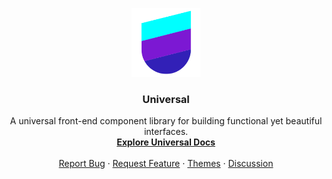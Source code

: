 <p align="center">
  <a href="https://opensource.kodeless.design/universal-ui/">
    <img src="https://raw.githubusercontent.com/kodeless-design/universal/master/img/logo-color.png" alt="Universal logo" width="110">
  </a>
</p>

<h3 align="center">Universal</h3>

<p align="center">
  A universal front-end component library for building functional yet beautiful interfaces.
  <br>
  <a href=""https://opensource.kodeless.design/universal-ui/docs"><strong>Explore Universal Docs</strong></a>
  <br>
  <br>
  <a href="https://github.com/kodeless-design/universal/issues/new?template=bug_report.md">Report Bug</a>
  ·
  <a href="https://github.com/kodeless-design/universal/issues/new?template=feature_request.md">Request Feature</a>
  ·
  <a href="https://opensource.kodeless.design/universal-ui/templates">Themes</a>
  ·
  <a href="https://github.com/kodeless-design/universal/discussions/1">Discussion</a>
</p>
